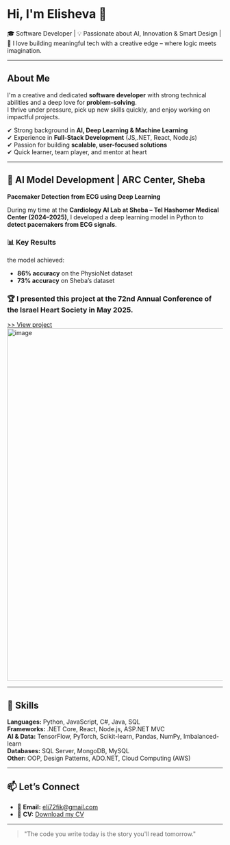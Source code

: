 # Hi, I'm Elisheva 🤗

🎓 Software Developer | 💡 Passionate about AI, Innovation & Smart Design | 🎨 I love building meaningful tech with a creative edge – where logic meets imagination.

---

## About Me

I'm a creative and dedicated **software developer** with strong technical abilities and a deep love for **problem-solving**.  
I thrive under pressure, pick up new skills quickly, and enjoy working on impactful projects.

✔ Strong background in **AI, Deep Learning & Machine Learning**  
✔ Experience in **Full-Stack Development** (JS,.NET, React, Node.js)  
✔ Passion for building **scalable, user-focused solutions**  
✔ Quick learner, team player, and mentor at heart  

---

## 🏥 AI Model Development | ARC Center, Sheba

**Pacemaker Detection from ECG using Deep Learning**

During my time at the **Cardiology AI Lab at Sheba – Tel Hashomer Medical Center (2024–2025)**, I developed a deep learning model in Python to **detect pacemakers from ECG signals**.

### 📊 Key Results
the model achieved:
- **86% accuracy** on the PhysioNet dataset  
- **73% accuracy** on Sheba’s dataset  

### 🏆 I presented this project at the 72nd Annual Conference of the Israel Heart Society in May 2025.

[>> View project](https://github.com/elishevaTufik/DL_Pacemakers_ECG)  
<img width="1475" height="823" alt="image" src="https://github.com/user-attachments/assets/7ab22c03-15cb-4fbc-a154-96a330c35671" />

---

## 🧰 Skills

**Languages:** Python, JavaScript, C#, Java, SQL  
**Frameworks:** .NET Core, React, Node.js, ASP.NET MVC  
**AI & Data:** TensorFlow, PyTorch, Scikit-learn, Pandas, NumPy, Imbalanced-learn  
**Databases:** SQL Server, MongoDB, MySQL  
**Other:** OOP, Design Patterns, ADO.NET, Cloud Computing (AWS)

---

## 📫 Let’s Connect

- 📧 **Email:** eli72fik@gmail.com  
- 📄 **CV:** [Download my CV](https://github.com/elishevaTufik/elishevaTufik/blob/main/Elisheva%20Tufik.pdf)

---

> "The code you write today is the story you'll read tomorrow."
